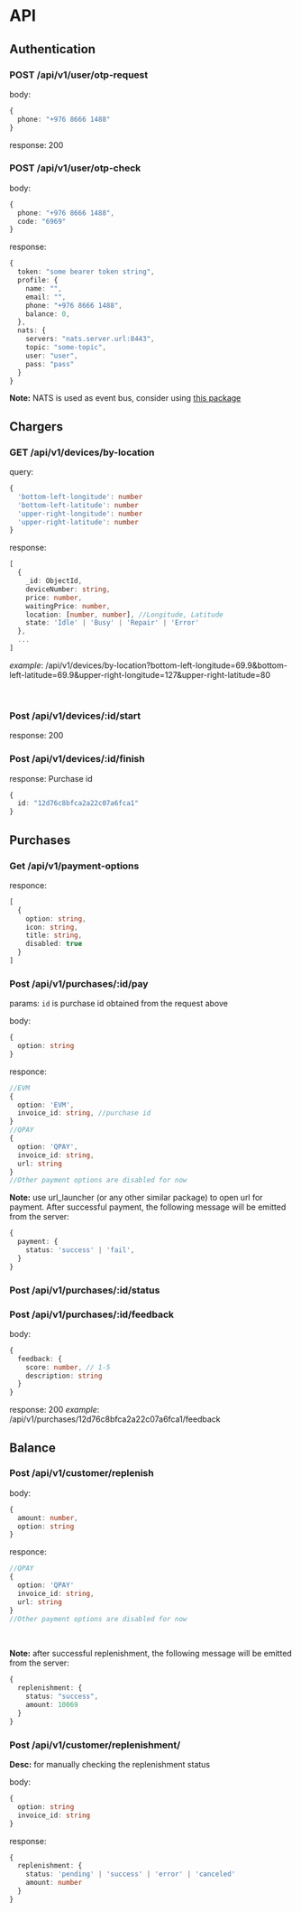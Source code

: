 # API

## Authentication

### POST /api/v1/user/otp-request

body:

```ts
{
  phone: "+976 8666 1488"
}
```

response: 200

### POST /api/v1/user/otp-check

body:

```ts
{
  phone: "+976 8666 1488",
  code: "6969"
}
```

response:

```ts
{
  token: "some bearer token string",
  profile: {
    name: "",
    email: "",
    phone: "+976 8666 1488",
    balance: 0,
  },
  nats: {
    servers: "nats.server.url:8443",
    topic: "some-topic",
    user: "user",
    pass: "pass"
  }
}
```

**Note:** NATS is used as event bus, consider using [this package](https://pub.dev/packages/dart_nats)

## Chargers

### GET /api/v1/devices/by-location

query:

```ts
{
  'bottom-left-longitude': number
  'bottom-left-latitude': number
  'upper-right-longitude': number
  'upper-right-latitude': number
}
```

response:

```ts
[
  {
    _id: ObjectId,
    deviceNumber: string,
    price: number,
    waitingPrice: number,
    location: [number, number], //Longitude, Latitude
    state: 'Idle' | 'Busy' | 'Repair' | 'Error'
  },
  ...
]
```

*example*: /api/v1/devices/by-location?bottom-left-longitude=69.9&bottom-left-latitude=69.9&upper-right-longitude=127&upper-right-latitude=80

</br>

### Post /api/v1/devices/:id/start

response: 200


### Post /api/v1/devices/:id/finish

response: Purchase id

```ts
{ 
  id: "12d76c8bfca2a22c07a6fca1"
}
```

## Purchases

### Get /api/v1/payment-options

responce:

```ts
[
  {
    option: string,
    icon: string,
    title: string,
    disabled: true
  }
]
```

### Post /api/v1/purchases/:id/pay

params: `id` is purchase id obtained from the request above

body:

```ts
{ 
  option: string 
}
```

responce:

```ts
//EVM
{
  option: 'EVM',
  invoice_id: string, //purchase id
}
//QPAY
{
  option: 'QPAY',
  invoice_id: string,
  url: string
}
//Other payment options are disabled for now
```

**Note:** use url_launcher (or any other similar package) to open url for payment. After successful payment, the following message will be emitted from the server:

```ts
{
  payment: {
    status: 'success' | 'fail',
  }
}
```

### Post /api/v1/purchases/:id/status

### Post /api/v1/purchases/:id/feedback

body:

```ts
{
  feedback: {
    score: number, // 1-5
    description: string
  }
}
```

response: 200
*example*: /api/v1/purchases/12d76c8bfca2a22c07a6fca1/feedback

## Balance

### Post /api/v1/customer/replenish

body:

```ts
{
  amount: number,
  option: string
}
```

responce:

```ts
//QPAY
{
  option: 'QPAY'
  invoice_id: string,
  url: string
}
//Other payment options are disabled for now
```
</br>

**Note:** after successful replenishment, the following message will be emitted from the server:

```ts
{
  replenishment: {
    status: "success",
    amount: 10069
  }
}
```


### Post /api/v1/customer/replenishment/

**Desc:** for manually checking the replenishment status

body:

```ts
{
  option: string
  invoice_id: string
}
```

response:

```ts
{
  replenishment: {
    status: 'pending' | 'success' | 'error' | 'canceled'
    amount: number
  }
}
